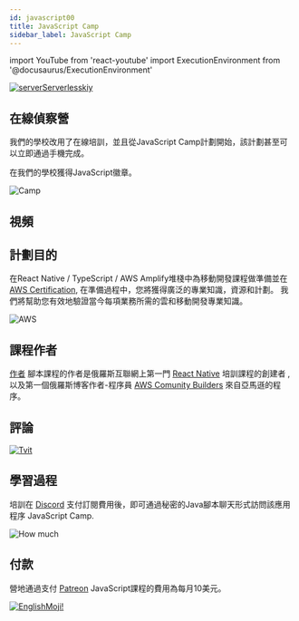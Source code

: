 ```yaml
---
id: javascript00
title: JavaScript Camp
sidebar_label: JavaScript Camp
---
```


import YouTube from 'react-youtube'
import ExecutionEnvironment from '@docusaurus/ExecutionEnvironment'

[![serverServerlesskiy](/img/javascript/headers/00.jpg)](https://www.instagram.com/serverserverlessky/)

## 在線偵察營

我們的學校改用了在線培訓，並且從JavaScript Camp計劃開始，該計劃甚至可以立即通過手機完成。

在我們的學校獲得JavaScript徽章。

![Camp](https://media.giphy.com/media/MOQG4QYC2MRSU/giphy.gif)

## 視頻

<YouTube videoId="A_i5-4FuuKw" />

## 計劃目的

在React Native / TypeScript / AWS Amplify堆棧中為移動開發課程做準備並在 [AWS Certification](https://aws.amazon.com/en/certification/), 在準備過程中，您將獲得廣泛的專業知識，資源和計劃。 我們將幫助您有效地驗證當今每項業務所需的雲和移動開發專業知識。

![AWS](https://entrackr.com/wp-content/uploads/2018/05/Amazon_smart_home_2.gif)

<!-- ## Программа на январь:

![Camp](https://media.giphy.com/media/EihFwASrXTmiQ/giphy.gif)

4.01 - [Первая программа Hello World](https://jscamp.app/docs/javascript01)

5.01 - [Комментарии](https://jscamp.app/docs/javascript02)

6.01 - [Переменные](https://jscamp.app/docs/javascript03)

7.01 - [Типы данных](https://jscamp.app/docs/javascript04)

8.01 - [Ошибки](https://jscamp.app/docs/javascript05)

11.01 - [Строки](https://jscamp.app/docs/javascript06)

12.01 - [Числа](https://jscamp.app/docs/javascript07)

13.01 - [Истина или ложь?](https://jscamp.app/docs/javascript08)

14.01 - [Преобразование и приведение типов](https://jscamp.app/docs/javascript09)

15.01 - [Функции](https://jscamp.app/docs/javascript10)

18.01 - [Объекты](https://jscamp.app/docs/javascript11)

19.01 - [Блочная область видимости](https://jscamp.app/docs/javascript12)

20.01 - [Регулярные выражения](https://jscamp.app/docs/javascript13)

21.01 - [Конструкция switch case](https://jscamp.app/docs/javascript14)

22.01 - [Инкапсуляция](https://jscamp.app/docs/javascript15)

25.01 - [Наследование](https://jscamp.app/docs/javascript16)

26.01 - [Циклы](https://jscamp.app/docs/javascript17)

27.01 - [Массивы и псевдомассивы](https://jscamp.app/docs/javascript18)

Подпишитесь на весь [календарь](http://p14-caldav.icloud.com/published/2/MTYyNzQyOTgyMzE2Mjc0MnJDaPjzgR0U-x4uD_nwjr8evco8zKn-1uWVIxx9RjsmCHqFd78vLOOEuCTnjF0D0nkHFj1HIpgT0mr_ioXK22M) -->

## 課程作者

[作者](https://career.habr.com/hackathon-unicorn) 腳本課程的作者是俄羅斯互聯網上第一門 [React Native](https://jscamp.app/docs/start000) 培訓課程的創建者 , 以及第一個俄羅斯博客作者-程序員 [AWS Comunity Builders](https://aws.amazon.com/ru/developer/community/community-builders/) 來自亞馬遜的程序。

## 評論

[![Tvit](/img/javascript/twit.png)](https://twitter.com/dabit3/status/1339622771001843716)

## 學習過程

培訓在 [Discord](https://discord.gg/6GDAfXn) 支付訂閱費用後，即可通過秘密的Java腳本聊天形式訪問該應用程序  JavaScript Camp.

![How much](https://media.giphy.com/media/bEu3CsR2RXdu5rBssw/giphy.gif)

## 付款

營地通過支付 [Patreon](https://www.patreon.com/javascriptcamp) JavaScript課程的費用為每月10美元。

[![EnglishMoji!](/img/logo/englishmoji.png)](https://apps.apple.com/kz/app/englishmoji/id6450254885)
